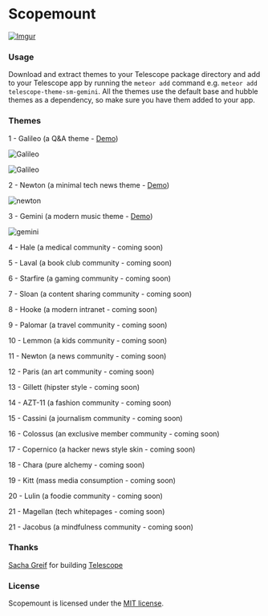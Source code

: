 Scopemount
=========

[![Imgur](http://i.imgur.com/8yYLXiY.jpg)](http://scopemount.startrack.io)

### Usage

Download and extract themes to your Telescope package directory and add to your Telescope app by running the `meteor add` command e.g. `meteor add telescope-theme-sm-gemini`. All the themes use the default base and hubble themes as a dependency, so make sure you have them added to your app.

### Themes

1 -  Galileo (a Q&A theme - [Demo](http://sm-galileo.meteor.com/))

![Galileo](http://i.imgur.com/s0X9RXg.png)

![Galileo](http://i.imgur.com/neEMhux.png)

2 -  Newton (a minimal tech news theme - [Demo](http://sm-newton.meteor.com/))

![newton](http://i.imgur.com/MTAnmx2.png)

3 - Gemini (a modern music theme - [Demo](http://sm-gemini.meteor.com/))

![gemini](http://i.imgur.com/9G6XYEi.jpg)

4 -  Hale (a medical community - coming soon)

5 -  Laval (a book club community - coming soon)

6 -  Starfire (a gaming community - coming soon)

7 -  Sloan (a content sharing community - coming soon)

8 -  Hooke (a modern intranet - coming soon)

9 -  Palomar (a travel community - coming soon)

10 -  Lemmon (a kids community - coming soon)

11 -  Newton (a news community - coming soon)

12 -  Paris (an art community - coming soon)

13 -  Gillett (hipster style - coming soon)

14 -  AZT-11 (a fashion community - coming soon)

15 -  Cassini (a journalism community - coming soon)

16 -  Colossus (an exclusive member community - coming soon)

17 -  Copernico (a hacker news style skin - coming soon)

18 -  Chara (pure alchemy - coming soon)

19 -  Kitt (mass media consumption - coming soon)

20 -  Lulin (a foodie community - coming soon)

21 -  Magellan (tech whitepages - coming soon)

21 -  Jacobus (a mindfulness community - coming soon)

### Thanks

[Sacha Greif](https://github.com/SachaG) for building [Telescope](https://github.com/TelescopeJS/Telescope)

### License

Scopemount is licensed under the [MIT license](http://opensource.org/licenses/MIT).
